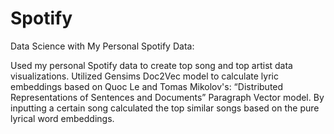# Spotify
Data Science with My Personal Spotify Data:

Used my personal Spotify data to create top song and top artist data visualizations.
Utilized Gensims Doc2Vec model to calculate lyric embeddings based on Quoc Le and Tomas Mikolov's: “Distributed Representations of Sentences and Documents” Paragraph Vector model.
By inputting a certain song calculated the top similar songs based on the pure lyrical word embeddings.
